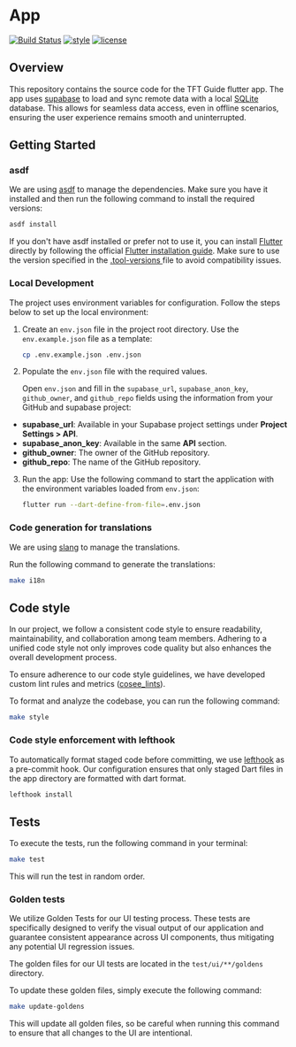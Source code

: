 # App

[![Build Status](https://github.com/ngoc-quoc-huynh/tft_guide/actions/workflows/app.yaml/badge.svg?branch=main)](https://github.com/ngoc-quoc-huynh/tft_guide/actions/workflows/app.yaml?query=branch%3Amain)
[![style](https://img.shields.io/badge/style-cosee__lints-brightgreen)](https://pub.dev/packages/cosee_lints)
[![license](https://img.shields.io/github/license/ngoc-quoc-huynh/tft_guide)](https://raw.githubusercontent.com/ngoc-quoc-huynh/tft_guide/refs/heads/main/LICENSE)

## Overview

This repository contains the source code for the TFT Guide flutter app.
The app uses [supabase](https://supabase.com/) to load and sync remote data with a
local [SQLite](https://pub.dev/packages/sqlite_async) database. This allows for seamless data
access, even in offline
scenarios, ensuring the user experience remains smooth and uninterrupted.

## Getting Started

### asdf

We are using [asdf](https://asdf-vm.com/) to manage the dependencies. Make sure you have it
installed and then run the
following command to install the required versions:

```bash
asdf install
```

If you don't have asdf installed or prefer not to use it, you can
install [Flutter](https://docs.flutter.dev/) directly
by following the official
[Flutter installation guide](https://docs.flutter.dev/get-started/install). Make sure to use the
version specified in
the [.tool-versions ](../.tool-versions) file to avoid compatibility
issues.

### Local Development

The project uses environment variables for configuration. Follow the steps below to set up the local
environment:

1. Create an `env.json` file in the project root directory. Use the `env.example.json` file as a
   template:

   ```bash
   cp .env.example.json .env.json
   ```

2. Populate the `env.json` file with the required values.

   Open `env.json` and fill in the `supabase_url`, `supabase_anon_key`, `github_owner`, and
   `github_repo`
   fields using the information from your GitHub and supabase project:

- **supabase_url**: Available in your Supabase project settings under **Project Settings > API**.
- **supabase_anon_key**: Available in the same **API** section.
- **github_owner**: The owner of the GitHub repository.
- **github_repo**: The name of the GitHub repository.

3. Run the app:
   Use the following command to start the application with the environment variables loaded from
   `env.json`:

   ```bash
   flutter run --dart-define-from-file=.env.json
   ```

### Code generation for translations

We are using [slang](https://pub.dev/packages/slang) to manage the translations.

Run the following command to generate the translations:

```bash
make i18n
```

## Code style

In our project, we follow a consistent code style to ensure readability, maintainability, and
collaboration among team members. Adhering to a unified code style not only improves code quality
but also enhances the overall development process.

To ensure adherence to our code style guidelines, we have developed custom lint rules and
metrics ([cosee_lints](https://pub.dev/packages/cosee_lints)).

To format and analyze the codebase, you can run the following command:

```sh
make style
```

### Code style enforcement with lefthook

To automatically format staged code before committing, we
use [lefthook](https://github.com/evilmartians/lefthook) as a pre-commit hook.
Our configuration ensures that only staged Dart files in the app directory are formatted with dart
format.

```sh
lefthook install
```

## Tests

To execute the tests, run the following command in your terminal:

```sh
make test
```

This will run the test in random order.

### Golden tests

We utilize Golden Tests for our UI testing process. These tests are specifically designed to verify
the visual output of our application and guarantee consistent appearance across UI components, thus
mitigating any potential UI regression issues.

The golden files for our UI tests are located in the `test/ui/**/goldens` directory.

To update these golden files, simply execute the following command:

```sh
make update-goldens
```

This will update all golden files, so be careful when running this command to ensure that all
changes to the UI are intentional.
